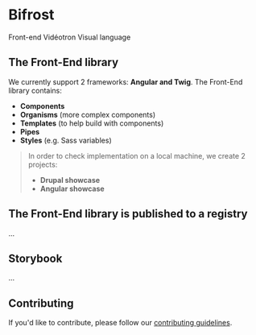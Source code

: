 # Bifrost
Front-end Vidéotron Visual language


## The Front-End library

We currently support 2 frameworks: **Angular and Twig**.
The Front-End library contains:
- **Components**
- **Organisms** (more complex components)
- **Templates** (to help build with components)
- **Pipes**
- **Styles** (e.g. Sass variables)

> In order to check implementation on a local machine, we create 2 projects:
> - **Drupal showcase**
> - **Angular showcase**


## The Front-End library is published to a registry
...


## Storybook
...


## Contributing

If you'd like to contribute, please follow our [contributing guidelines](CONTRIBUTING.mdx).